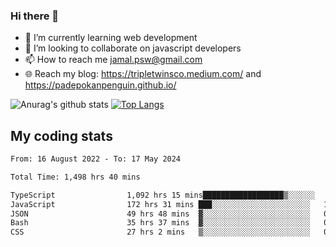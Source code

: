 ### Hi there 👋

<!--
**padepokanpenguin/padepokanpenguin** is a ✨ _special_ ✨ repository because its `README.md` (this file) appears on your GitHub profile.
-->

- 🌱 I’m currently learning  web development
- 👯 I’m looking to collaborate on javascript developers
- 📫 How to reach me jamal.psw@gmail.com
- 🌐 Reach my blog:
   https://tripletwinsco.medium.com/ and
   https://padepokanpenguin.github.io/

![Anurag's github stats](https://github-readme-stats.vercel.app/api?username=padepokanpenguin&count_private=true&disable_animations=false&show_icons=true&theme=default)
[![Top Langs](https://github-readme-stats.vercel.app/api/top-langs/?username=padepokanpenguin&theme=default&layout=compact)](https://github.com/padepokanpenguin)

## My coding stats

<!--START_SECTION:waka-->

```txt
From: 16 August 2022 - To: 17 May 2024

Total Time: 1,498 hrs 40 mins

TypeScript                1,092 hrs 15 mins██████████████████▒░░░░░░   72.88 %
JavaScript                172 hrs 31 mins ███░░░░░░░░░░░░░░░░░░░░░░   11.51 %
JSON                      49 hrs 48 mins  ▓░░░░░░░░░░░░░░░░░░░░░░░░   03.32 %
Bash                      35 hrs 37 mins  ▓░░░░░░░░░░░░░░░░░░░░░░░░   02.38 %
CSS                       27 hrs 2 mins   ▒░░░░░░░░░░░░░░░░░░░░░░░░   01.80 %
```

<!--END_SECTION:waka-->



